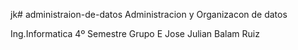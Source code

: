 jk# administraion-de-datos
Administracion y Organizacon de datos

Ing.Informatica
4º Semestre Grupo E
Jose Julian Balam Ruiz
